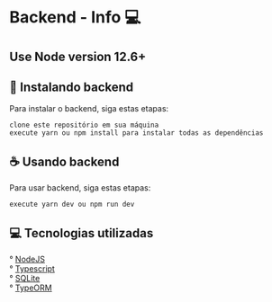 # Backend - Info  💻
## Use Node version 12.6+

## 🚀 Instalando backend

Para instalar o backend, siga estas etapas:

```
clone este repositório em sua máquina
execute yarn ou npm install para instalar todas as dependências

```

## ☕ Usando backend

Para usar backend, siga estas etapas:

```
execute yarn dev ou npm run dev
```

## 💻 Tecnologias utilizadas

° [NodeJS](https://nodejs.org/en/)<br/>
° [Typescript](https://typescriptlang.org/)<br/>
° [SQLite](https://www.sqlite.org/index.html)<br/>
° [TypeORM](https://typeorm.io/#/)
